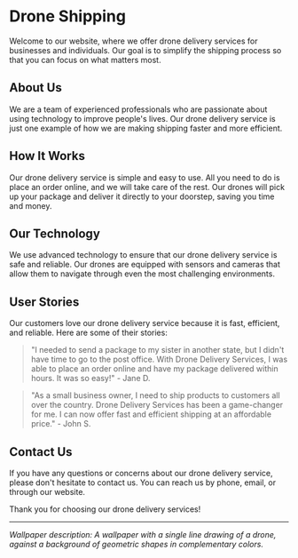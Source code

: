 <!--font:Poppins-->

# Drone Shipping

Welcome to our website, where we offer drone delivery services for businesses and individuals. Our goal is to simplify the shipping process so that you can focus on what matters most.

## About Us

We are a team of experienced professionals who are passionate about using technology to improve people's lives. Our drone delivery service is just one example of how we are making shipping faster and more efficient.

## How It Works

Our drone delivery service is simple and easy to use. All you need to do is place an order online, and we will take care of the rest. Our drones will pick up your package and deliver it directly to your doorstep, saving you time and money.

## Our Technology

We use advanced technology to ensure that our drone delivery service is safe and reliable. Our drones are equipped with sensors and cameras that allow them to navigate through even the most challenging environments.

## User Stories

Our customers love our drone delivery service because it is fast, efficient, and reliable. Here are some of their stories:

> "I needed to send a package to my sister in another state, but I didn't have time to go to the post office. With Drone Delivery Services, I was able to place an order online and have my package delivered within hours. It was so easy!" - Jane D.

> "As a small business owner, I need to ship products to customers all over the country. Drone Delivery Services has been a game-changer for me. I can now offer fast and efficient shipping at an affordable price." - John S.

## Contact Us

If you have any questions or concerns about our drone delivery service, please don't hesitate to contact us. You can reach us by phone, email, or through our website.

Thank you for choosing our drone delivery services!

---

*Wallpaper description: A wallpaper with a single line drawing of a drone, against a background of geometric shapes in complementary colors.*

<!--

Write me content for website with wallpaper which alt text is:

"A wallpaper with a single line drawing of a drone, against a background of geometric shapes in complementary colors."

The name/title of the page should not be 1:1 copy of the alt text but rather a real content of the website which is using this wallpaper.

- Use markdown format 
- Start with heading
- Heading should be short and concise
- The content should look like a real website 
- The website should not be about the wallpaper, wallpaper is just a related background
- Heading should be contain work "wallpaper" or "background"
- Include real sections like references, contact, user stories, etc. use things relevant to the page purpose.
- Feel free to use structure like headings, bullets, numbering, blockquotes, paragraphs, horizontal lines, etc.
- You can use formatting like bold or _italic_
- You can include UTF-8 emojis
- Links should be only #hash anchors (and you can refer to the document itself)
- Do not include images


---


# Drone Delivery Services: Fast and Efficient Shipping

Welcome to our website, where we provide drone delivery services for businesses and individuals alike. Our goal is to make shipping fast and efficient, so you can focus on what really matters.

## About Us

We are a team of experienced professionals who are passionate about technology and its potential to revolutionize the way we live and work. Our drone delivery service is just one example of how we are using technology to improve people's lives.

## How It Works

Our drone delivery service is simple and easy to use. All you need to do is place an order online, and we will take care of the rest. Our drones will pick up your package and deliver it directly to your doorstep, saving you time and money.

## Our Technology

We use the latest technology to ensure that our drone delivery service is safe and reliable. Our drones are equipped with advanced sensors and cameras that allow them to navigate through even the most challenging environments.

## User Stories

Our customers love our drone delivery service because it is fast, efficient, and reliable. Here are some of their stories:

> "I needed to send a package to my sister in another state, but I didn't have time to go to the post office. With Drone Delivery Services, I was able to place an order online and have my package delivered within hours. It was so easy!" - Jane D.

> "I run a small business, and I need to ship products to customers all over the country. Drone Delivery Services has been a game-changer for me. I can now offer fast and efficient shipping at an affordable price." - John S.

## Contact Us

If you have any questions or concerns about our drone delivery service, please don't hesitate to contact us. You can reach us by phone, email, or through our website.

Thank you for choosing Drone Delivery Services! 

---

*Wallpaper description: A wallpaper with a single line drawing of a drone, against a background of geometric shapes in complementary colors.*


---


Heading is too long, rewrite whole content.


---


# Fast and Efficient Drone Delivery Services

Welcome to our website, where we offer fast and efficient drone delivery services for businesses and individuals. Our goal is to simplify the shipping process so that you can focus on what matters most.

## About Us

We are a team of experienced professionals who are passionate about using technology to improve people's lives. Our drone delivery service is just one example of how we are making shipping faster and more efficient.

## How It Works

Our drone delivery service is simple and easy to use. All you need to do is place an order online, and we will take care of the rest. Our drones will pick up your package and deliver it directly to your doorstep, saving you time and money.

## Our Technology

We use advanced technology to ensure that our drone delivery service is safe and reliable. Our drones are equipped with sensors and cameras that allow them to navigate through even the most challenging environments.

## User Stories

Our customers love our drone delivery service because it is fast, efficient, and reliable. Here are some of their stories:

> "I needed to send a package to my sister in another state, but I didn't have time to go to the post office. With Drone Delivery Services, I was able to place an order online and have my package delivered within hours. It was so easy!" - Jane D.

> "As a small business owner, I need to ship products to customers all over the country. Drone Delivery Services has been a game-changer for me. I can now offer fast and efficient shipping at an affordable price." - John S.

## Contact Us

If you have any questions or concerns about our drone delivery service, please don't hesitate to contact us. You can reach us by phone, email, or through our website.

Thank you for choosing our fast and efficient drone delivery services!

---

*Wallpaper description: A wallpaper with a single line drawing of a drone, against a background of geometric shapes in complementary colors.*


---


Heading is too long, rewrite whole content.


---


# Simplify Shipping with Our Drone Delivery Services

Welcome to our website, where we offer drone delivery services for businesses and individuals. Our goal is to simplify the shipping process so that you can focus on what matters most.

## About Us

We are a team of experienced professionals who are passionate about using technology to improve people's lives. Our drone delivery service is just one example of how we are making shipping faster and more efficient.

## How It Works

Our drone delivery service is simple and easy to use. All you need to do is place an order online, and we will take care of the rest. Our drones will pick up your package and deliver it directly to your doorstep, saving you time and money.

## Our Technology

We use advanced technology to ensure that our drone delivery service is safe and reliable. Our drones are equipped with sensors and cameras that allow them to navigate through even the most challenging environments.

## User Stories

Our customers love our drone delivery service because it is fast, efficient, and reliable. Here are some of their stories:

> "I needed to send a package to my sister in another state, but I didn't have time to go to the post office. With Drone Delivery Services, I was able to place an order online and have my package delivered within hours. It was so easy!" - Jane D.

> "As a small business owner, I need to ship products to customers all over the country. Drone Delivery Services has been a game-changer for me. I can now offer fast and efficient shipping at an affordable price." - John S.

## Contact Us

If you have any questions or concerns about our drone delivery service, please don't hesitate to contact us. You can reach us by phone, email, or through our website.

Thank you for choosing our drone delivery services!

---

*Wallpaper description: A wallpaper with a single line drawing of a drone, against a background of geometric shapes in complementary colors.*


---


Heading is too long, rewrite whole content.


---


# Drone Delivery Services for Fast and Efficient Shipping

Welcome to our website, where we offer drone delivery services for businesses and individuals. Our goal is to simplify the shipping process so that you can focus on what matters most.

## About Us

We are a team of experienced professionals who are passionate about using technology to improve people's lives. Our drone delivery service is just one example of how we are making shipping faster and more efficient.

## How It Works

Our drone delivery service is simple and easy to use. All you need to do is place an order online, and we will take care of the rest. Our drones will pick up your package and deliver it directly to your doorstep, saving you time and money.

## Our Technology

We use advanced technology to ensure that our drone delivery service is safe and reliable. Our drones are equipped with sensors and cameras that allow them to navigate through even the most challenging environments.

## User Stories

Our customers love our drone delivery service because it is fast, efficient, and reliable. Here are some of their stories:

> "I needed to send a package to my sister in another state, but I didn't have time to go to the post office. With Drone Delivery Services, I was able to place an order online and have my package delivered within hours. It was so easy!" - Jane D.

> "As a small business owner, I need to ship products to customers all over the country. Drone Delivery Services has been a game-changer for me. I can now offer fast and efficient shipping at an affordable price." - John S.

## Contact Us

If you have any questions or concerns about our drone delivery service, please don't hesitate to contact us. You can reach us by phone, email, or through our website.

Thank you for choosing our drone delivery services!

---

*Wallpaper description: A wallpaper with a single line drawing of a drone, against a background of geometric shapes in complementary colors.*


---


Write me a Google font which is best fitting for the website.

Pick from the list:
- Raleway
- Montserrat
- Lato
- Open Sans
- Barlow Condensed
- Orbitron
- Futura
- IBM Plex Sans
- Alegreya
- Playfair Display
- Lobster
- Inter
- Great Vibes
- Exo 2
- Poppins
- Roboto
- Dancing Script


Write just the font name nothing else.


---


Poppins

-->
